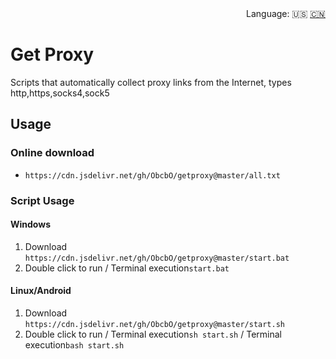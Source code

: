 <div align="right">
  Language:
  🇺🇸
  <a title="Chinese" href="/README.md">🇨🇳</a>
</div>

# Get Proxy

Scripts that automatically collect proxy links from the Internet, types http,https,socks4,sock5

## Usage

### Online download

- `https://cdn.jsdelivr.net/gh/ObcbO/getproxy@master/all.txt`

### Script Usage

#### Windows

1. Download `https://cdn.jsdelivr.net/gh/ObcbO/getproxy@master/start.bat`
2. Double click to run / Terminal execution`start.bat`
   
#### Linux/Android

1. Download `https://cdn.jsdelivr.net/gh/ObcbO/getproxy@master/start.sh`
2. Double click to run / Terminal execution`sh start.sh` / Terminal execution`bash start.sh`